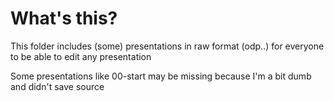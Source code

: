 # What's this?

This folder includes (some) presentations in raw format (odp..) for everyone to be able to edit any presentation

Some presentations like 00-start may be missing because I'm a bit dumb and didn't save source
